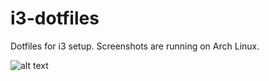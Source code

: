 # i3-dotfiles
Dotfiles for i3 setup. Screenshots are running on Arch Linux.

![alt text](https://github.com/zack-ashen/i3-dotfiles/blob/master/desktop.png "Desktop Screenshot")
